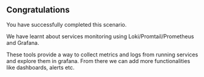 ## Congratulations

You have successfully completed this scenario. 

We have learnt about services monitoring using Loki/Promtail/Prometheus and Grafana.

These tools provide a way to collect metrics and logs from running services and explore them in grafana. From there we can add more functionalities like dashboards, alerts etc.